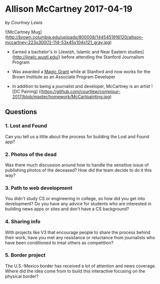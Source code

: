 # Allison McCartney 2017-04-19

*by Courtney Lewis*

![McCartney Mug] (http://brown.columbia.edu/uploads/800008/1445451916120/allison-mccartney-223x300[1]-114-53x45x104x121_gray.jpg)

- Earned a bachelor's in [Jewish, Islamic and Near Eastern studies] (http://jinelc.wustl.edu/) before attending the Stanford Journalism Program

- Was awarded a [Magic Grant](http://brown.columbia.edu/propose) while at Stanford and now works for the Brown Institute as an Associate Program Developer

- In addition to being a journalist and developer, McCartney is an artist ![DC Paining] ((https://github.com/courtlew/compjour-2017/blob/master/homework/McCartpainting.jpg)


## Questions

### 1. Lost and Found

Can you tell us a little about the process for building the Lost and Found app?

### 2. Photos of the dead
Was there much discussion around how to handle the sensitive issue of publishing photos of the deceased? How did the team decide to do it this way?

### 3. Path to web development
You didn't study CS or engineering in college, so how did you get into development? Do you have any advice for students who are interested in building news apps or sites and don't have a CS background?

### 4. Sharing info
With projects like V3 that encourage people to share the process behind their work, have you met any resistance  or reluctance from journalists who have been conditioned to treat others as competition?

### 5. Border project
The U.S.-Mexico border has received a lot of attention and news coverage. Where did the idea come from to build this interactive focusing on the physical border?

